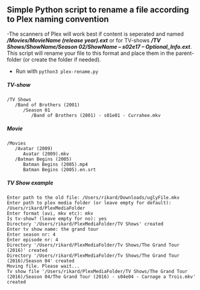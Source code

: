 ## Simple Python script to rename a file according to Plex naming convention

-The scanners of Plex will work best if content is seperated and named ***/Movies/MovieName (release year).ext*** or for TV-shows ***/TV Shows/ShowName/Season 02/ShowName – s02e17 – Optional_Info.ext***. This script will rename your file to this format and place them in the parent-folder (or create the folder if needed).

- Run with ```python3 plex-rename.py```

##### TV-show
```
/TV Shows
   /Band of Brothers (2001)
      /Season 01
         /Band of Brothers (2001) - s01e01 - Currahee.mkv
```

##### Movie
```
/Movies
   /Avatar (2009)
      Avatar (2009).mkv
   /Batman Begins (2005)
      Batman Begins (2005).mp4
      Batman Begins (2005).en.srt

```

##### TV Show example

```
Enter path to the old file: /Users/rikard/Downloads/uglyFile.mkv 
Enter path to plex media folder (or leave empty for default): /Users/rikard/PlexMediaFolder
Enter format (avi, mkv etc): mkv
Is tv-show? (leave empty for no): yes
Directory '/Users/rikard/PlexMediaFolder/TV Shows' created
Enter tv show name: the grand tour
Enter season nr: 4
Enter episode nr: 4
Directory '/Users/rikard/PlexMediaFolder/Tv Shows/The Grand Tour (2016)' created
Directory '/Users/rikard/PlexMediaFolder/Tv Shows/The Grand Tour (2016)/Season 04' created
Moving file. Please wait...
Tv show file '/Users/rikard/PlexMediaFolder/TV Shows/The Grand Tour (2016)/Season 04/The Grand Tour (2016) - s04e04 - Carnage a Trois.mkv' created
```